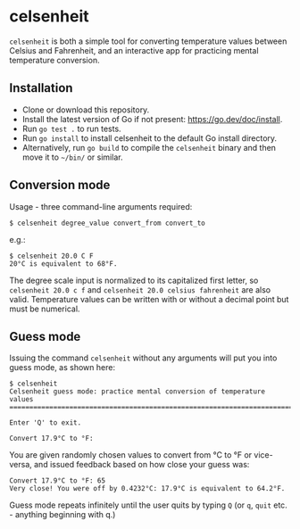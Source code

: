 # celsenheit

`celsenheit` is both a simple tool for converting temperature values between
Celsius and Fahrenheit, and an interactive app for practicing mental
temperature conversion.

## Installation

- Clone or download this repository.
- Install the latest version of Go if not present: https://go.dev/doc/install.
- Run `go test .` to run tests.
- Run `go install` to install celsenheit to the default Go install directory.
- Alternatively, run `go build` to compile the `celsenheit` binary and then
  move it to `~/bin/` or similar.


## Conversion mode

Usage - three command-line arguments required:
```
$ celsenheit degree_value convert_from convert_to
```
e.g.:
```
$ celsenheit 20.0 C F
20°C is equivalent to 68°F.
```

The degree scale input is normalized to its capitalized first letter, so
`celsenheit 20.0 c f` and `celsenheit 20.0 celsius fahrenheit` are also valid.
Temperature values can be written with or without a decimal point but must be
numerical.

## Guess mode

Issuing the command `celsenheit` without any arguments will put you into guess
mode, as shown here:

```
$ celsenheit
Celsenheit guess mode: practice mental conversion of temperature values
=======================================================================

Enter 'Q' to exit.

Convert 17.9°C to °F: 
```

You are given randomly chosen values to convert from °C to °F or vice-versa,
and issued feedback based on how close your guess was:

```
Convert 17.9°C to °F: 65
Very close! You were off by 0.4232°C: 17.9°C is equivalent to 64.2°F.
```

Guess mode repeats infinitely until the user quits by typing `Q` (or `q`,
`quit` etc. - anything beginning with q.) 
